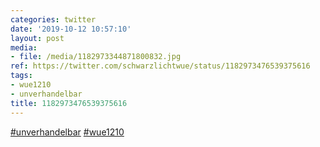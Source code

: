 ```yaml
---
categories: twitter
date: '2019-10-12 10:57:10'
layout: post
media:
- file: /media/1182973344871800832.jpg
ref: https://twitter.com/schwarzlichtwue/status/1182973476539375616
tags:
- wue1210
- unverhandelbar
title: 1182973476539375616
---
```

[#unverhandelbar](/t/unverhandelbar) [#wue1210](/t/wue1210) 